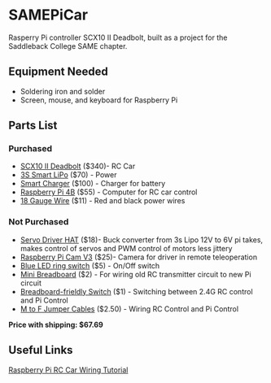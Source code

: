 # SAMEPiCar
Rasperry Pi controller SCX10 II Deadbolt, built as a project for the Saddleback College SAME chapter.

## Equipment Needed
* Soldering iron and solder
* Screen, mouse, and keyboard for Raspberry Pi

## Parts List
### Purchased
* [SCX10 II Deadbolt](https://www.axialadventure.com/product/1-10-scx10-ii-deadbolt-4x4-brushed-rtr-blue/AXI03025T1.html) ($340)- RC Car
* [3S Smart LiPo](https://www.axialadventure.com/product/11.1v-5000mah-3s-30c-smart-g2-lipo-battery-ic5/SPMX53S30.html) ($70) - Power
* [Smart Charger](https://www.axialadventure.com/product/s1100-g2-1x100w-ac-smart-charger/SPMXC2080.html) ($100) - Charger for battery
* [Raspberry Pi 4B](https://www.pishop.us/product/raspberry-pi-4-model-b-4gb/) ($55) - Computer for RC car control
* [18 Gauge Wire](https://www.amazon.com/gp/product/B01LZRV0HV/ref=ppx_yo_dt_b_search_asin_title?ie=UTF8&psc=1) ($11) - Red and black power wires

### Not Purchased
* [Servo Driver HAT](https://www.pishop.us/product/servo-driver-hat-for-raspberry-pi-16-channel-12-bit-i2c/) ($18)- Buck converter from 3s Lipo 12V to 6V pi takes, makes control of servos and PWM control of motors less jittery
* [Raspberry Pi Cam V3](https://www.pishop.us/product/raspberry-pi-camera-module-3/) ($25)- Camera for driver in remote teleoperation
* [Blue LED ring switch](https://www.pishop.us/product/rugged-metal-on-off-switch-with-blue-led-ring-16mm-blue-on-off/) ($5) - On/Off switch
* [Mini Breadboard](https://www.pishop.us/product/mini-170-tie-points-breadboard/) ($2) - For wiring old RC transmitter circuit to new Pi circuit
* [Breadboard-frieldly Switch](https://www.pishop.us/product/breadboard-friendly-spdt-slide-switch/) ($1) - Switching between 2.4G RC control and Pi Control
* [M to F Jumper Cables](https://www.pishop.us/product/male-to-female-jumper-cable-x-40-20cm/) ($2.50) - Wiring RC Control and Pi Control

**Price with shipping: $67.69**

## Useful Links
[Raspberry Pi RC Car Wiring Tutorial](https://www.youtube.com/watch?v=mrvgF3CD1p4)
